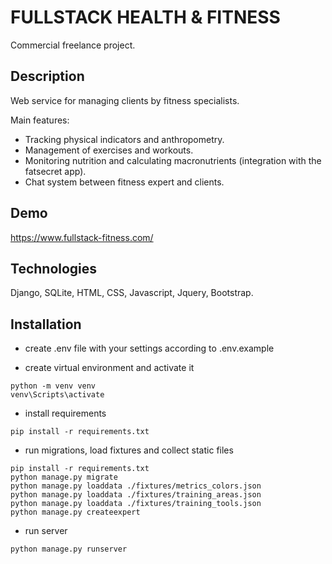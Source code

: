 # FULLSTACK HEALTH & FITNESS

Commercial freelance project.

## Description

Web service for managing clients by fitness specialists.

Main features:
- Tracking physical indicators and anthropometry.
- Management of exercises and workouts.
- Monitoring nutrition and calculating macronutrients (integration with the fatsecret app).
- Chat system between fitness expert and clients.

## Demo

https://www.fullstack-fitness.com/

## Technologies

Django, SQLite, HTML, CSS, Javascript, Jquery, Bootstrap.

## Installation

- create .env file with your settings according to .env.example

- create virtual environment and activate it
```
python -m venv venv
venv\Scripts\activate
```

- install requirements
```
pip install -r requirements.txt
```

- run migrations, load fixtures and collect static files
```
pip install -r requirements.txt
python manage.py migrate
python manage.py loaddata ./fixtures/metrics_colors.json
python manage.py loaddata ./fixtures/training_areas.json
python manage.py loaddata ./fixtures/training_tools.json
python manage.py createexpert
```

- run server
```
python manage.py runserver
```